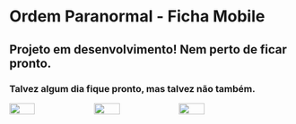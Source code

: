 # Ordem Paranormal - Ficha Mobile

## Projeto em desenvolvimento! Nem perto de ficar pronto.
### Talvez algum dia fique pronto, mas talvez não também.


<div style="display: flex; flex-direction: row">
    <img src="https://github.com/luczz1/ordemparanormal-mobilesheet/assets/63828861/43a4a93f-a21a-43b2-95cd-5423ed57e176" style="width: 30%"/>
  <img src="https://github.com/luczz1/ordemparanormal-mobilesheet/assets/63828861/2095847d-170d-4863-938d-c4f992495d80" style="width: 30%"/>
  <img src="https://github.com/luczz1/ordemparanormal-mobilesheet/assets/63828861/6c4c6aff-299b-431f-9446-746c10f53ec4" style="width: 30%"/>
  </div>
